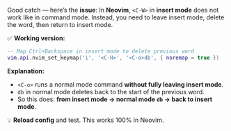 Good catch — here’s the **issue**:
In **Neovim**, `<C-W>` in **insert mode** does not work like in command mode. Instead, you need to leave insert mode, delete the word, then return to insert mode.

✅ **Working version:**

```lua
-- Map Ctrl+Backspace in insert mode to delete previous word
vim.api.nvim_set_keymap('i', '<C-H>', '<C-o>db', { noremap = true })
```

**Explanation:**

* `<C-o>` runs a normal mode command **without fully leaving insert mode**.
* `db` in normal mode deletes back to the start of the previous word.
* So this does: **from insert mode → normal mode `db` → back to insert mode**.

💡 **Reload config** and test.
This works 100% in Neovim.
